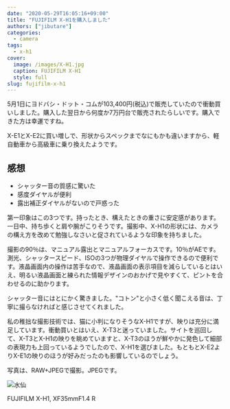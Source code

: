 ```yaml
---
date: "2020-05-29T16:05:16+09:00"
title: "FUJIFILM X-H1を購入しました"
authors: ["jibutare"]
categories:
  - camera
tags:
  - x-h1
cover:
  image: /images/X-H1.jpg
  caption: FUJIFILM X-H1
  style: full
slug: fujifilm-x-h1
---
```


5月1日にヨドバシ・ドット・コムが103,400円(税込)で販売していたので衝動買いしました。購入した翌日から何度か7万円台で販売されたらしいです。購入できた方は幸運ですね。

X-E1とX-E2に買い増しで、形状からスペックまでなにもかも違いますから、軽自動車から高級車に乗り換えたようです。

## 感想

* シャッター音の質感に驚いた
* 感度ダイヤルが便利
* 露出補正ダイヤルがないので戸惑った

第一印象はこの3つです。持ったとき、構えたときの重さに安定感があります。一日中、持ち歩くと肩や腕がこりそうです。撮影中、X-H1の形状には、カメラの構え方を改めて勉強しなさいと促されているような印象を持ちました。

撮影の90％は、マニュアル露出とマニュアルフォーカスです。10％がAEです。測光、シャッタースピード、ISOの3つが物理ダイヤルで操作できるので便利です。液晶画面内の操作は苦手なので、液晶画面の表示項目を減らしているとはいえ、明るい液晶画面と練られた情報デザインのおかげで見やすくて、ピントを合わせるのに助かります。

シャッター音にはとにかく驚きました。"コトン"と小さく低く聞こえる音は、丁寧に撮らなければと感じさせてくれました。

私の稚拙な撮影技術では、猫に小判になりそうなX-H1ですが、映りは充分に満足しています。衝動買いとはいえ、X-T3と迷っていました。サイトを巡回して、X-T3とX-H1の映りを眺めていますと、X-T3のほうが鮮やかに発色して細部の表現力も上回っているようでしたので、X-H1を選びました。もともとX-E2よりX-E1の映りのほうが好みだったのも影響しているのでしょう。

写真は、RAW+JPEGで撮影。JPEGです。

![水仙](/images/DSF1212.jpg "X-H1で撮影した水仙")

FUJIFILM X-H1, XF35mmF1.4 R





